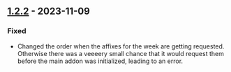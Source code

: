 ## [1.2.2](https://github.com/NintendoLink07/MythicIOGrabber/releases/tag/1.2.2) - 2023-11-09

### Fixed

- Changed the order when the affixes for the week are getting requested.
Otherwise there was a veeeery small chance that it would request them before the main addon was initialized, leading to an error.